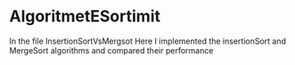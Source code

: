# AlgoritmetESortimit
In the file InsertionSortVsMergsot
Here I implemented the insertionSort and MergeSort algorithms and compared their performance

